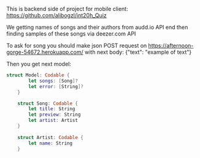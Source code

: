 This is backend side of project for mobile client: https://github.com/alibogzl/int20h_Quiz

We getting names of songs and their authors from audd.io API end then finding samples of these songs via deezer.com API

To ask for song you should make json POST request on  https://afternoon-gorge-54672.herokuapp.com/ with next body: {"text": "example of text"}

Then you get next model: 

```swift
struct Model: Codable {
        let songs: [Song]?
        let error: [String]?
    }
```
```swift
    struct Song: Codable {
        let title: String
        let preview: String
        let artist: Artist
    }
    
    struct Artist: Codable {
        let name: String
    }
```
